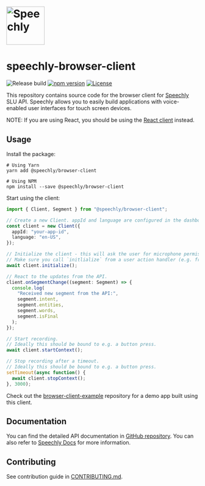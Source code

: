 # <a href="https://www.speechly.com/"><img src="https://www.speechly.com/images/logo.png" height="100" alt="Speechly"></a>

# speechly-browser-client

![Release build](https://github.com/speechly/browser-client/workflows/Release%20build/badge.svg?branch=master&event=release)
[![npm version](https://badge.fury.io/js/%40speechly%2Fbrowser-client.svg)](https://badge.fury.io/js/%40speechly%2Fbrowser-client)
[![License](http://img.shields.io/:license-mit-blue.svg)](LICENSE)

This repository contains source code for the browser client for [Speechly](https://www.speechly.com/) SLU API. Speechly allows you to easily build applications with voice-enabled user interfaces for touch screen devices. 

NOTE: If you are using React, you should be using the [React client](https://github.com/speechly/react-client) instead.

## Usage

Install the package:

```shell
# Using Yarn
yarn add @speechly/browser-client

# Using NPM
npm install --save @speechly/browser-client
```

Start using the client:

```typescript
import { Client, Segment } from "@speechly/browser-client";

// Create a new Client. appId and language are configured in the dashboard.
const client = new Client({
  appId: "your-app-id",
  language: "en-US",
});

// Initialize the client - this will ask the user for microphone permissions and establish the connection to Speechly API.
// Make sure you call `initlialize` from a user action handler (e.g. from a button press handler).
await client.initialize();

// React to the updates from the API.
client.onSegmentChange((segment: Segment) => {
  console.log(
    "Received new segment from the API:",
    segment.intent,
    segment.entities,
    segment.words,
    segment.isFinal
  );
});

// Start recording.
// Ideally this should be bound to e.g. a button press.
await client.startContext();

// Stop recording after a timeout.
// Ideally this should be bound to e.g. a button press.
setTimeout(async function() {
  await client.stopContext();
}, 3000);
```

Check out the [browser-client-example](https://github.com/speechly/browser-client-example) repository for a demo app built using this client.

## Documentation

You can find the detailed API documentation in [GitHub repository](https://github.com/speechly/browser-client/blob/master/docs/modules/_index_d_.md). 
You can also refer to [Speechly Docs](https://www.speechly.com/docs/) for more information.

## Contributing

See contribution guide in [CONTRIBUTING.md](https://github.com/speechly/browser-client/blob/master/CONTRIBUTING.md).
